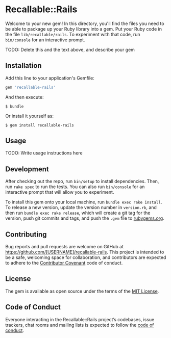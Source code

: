 # Recallable::Rails

Welcome to your new gem! In this directory, you'll find the files you need to be able to package up your Ruby library into a gem. Put your Ruby code in the file `lib/recallable/rails`. To experiment with that code, run `bin/console` for an interactive prompt.

TODO: Delete this and the text above, and describe your gem

## Installation

Add this line to your application's Gemfile:

```ruby
gem 'recallable-rails'
```

And then execute:

    $ bundle

Or install it yourself as:

    $ gem install recallable-rails

## Usage

TODO: Write usage instructions here

## Development

After checking out the repo, run `bin/setup` to install dependencies. Then, run `rake spec` to run the tests. You can also run `bin/console` for an interactive prompt that will allow you to experiment.

To install this gem onto your local machine, run `bundle exec rake install`. To release a new version, update the version number in `version.rb`, and then run `bundle exec rake release`, which will create a git tag for the version, push git commits and tags, and push the `.gem` file to [rubygems.org](https://rubygems.org).

## Contributing

Bug reports and pull requests are welcome on GitHub at https://github.com/[USERNAME]/recallable-rails. This project is intended to be a safe, welcoming space for collaboration, and contributors are expected to adhere to the [Contributor Covenant](http://contributor-covenant.org) code of conduct.

## License

The gem is available as open source under the terms of the [MIT License](http://opensource.org/licenses/MIT).

## Code of Conduct

Everyone interacting in the Recallable::Rails project’s codebases, issue trackers, chat rooms and mailing lists is expected to follow the [code of conduct](https://github.com/[USERNAME]/recallable-rails/blob/master/CODE_OF_CONDUCT.md).
